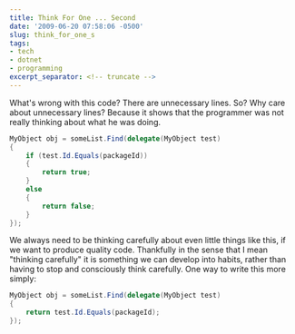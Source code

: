 ```yaml
---
title: Think For One ... Second
date: '2009-06-20 07:58:06 -0500'
slug: think_for_one_s
tags:
- tech
- dotnet
- programming
excerpt_separator: <!-- truncate -->
---
```


What's wrong with this code? There are unnecessary lines. So? Why care about
unnecessary lines? Because it shows that the programmer was not really thinking
about what he was doing.

```csharp
MyObject obj = someList.Find(delegate(MyObject test)
{
    if (test.Id.Equals(packageId))
    {
        return true;
    }
    else
    {
        return false;
    }
});
```

<!-- truncate -->

We always need to be thinking carefully about even little things like this, if
we want to produce quality code. Thankfully in the sense that I mean "thinking
carefully" it is something we can develop into habits, rather than having to
stop and consciously think carefully. One way to write this more simply:

```csharp
MyObject obj = someList.Find(delegate(MyObject test)
{
    return test.Id.Equals(packageId);
});
```
